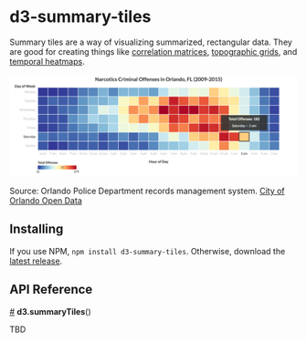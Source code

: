 # d3-summary-tiles

Summary tiles are a way of visualizing summarized, rectangular data. They are good for creating things like [correlation matrices](https://bl.ocks.org/madams1/63dd30728bbb486394097bf9a647574b), [topographic grids](https://bl.ocks.org/madams1/1613db1ba5d0c315b93e8543924c415c), and [temporal heatmaps]("http://example.com").

![](img/day_hr_example.png)

Source: Orlando Police Department records management system. [City of Orlando Open Data](https://data.cityoforlando.net/Orlando-Police/OPD-Crimes-Data-Lens/cmgh-vsxe)

## Installing

If you use NPM, `npm install d3-summary-tiles`. Otherwise, download the [latest release](https://github.com/madams1/d3-summary-tiles/releases/latest).

## API Reference

<a href="#d3-summary-tiles" name="d3-summary-tiles">#</a> <b>d3.summaryTiles</b>()

TBD

